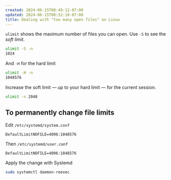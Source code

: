 ```yaml
---
created: 2024-06-15T08:49:12-07:00
updated: 2024-06-15T08:52:10-07:00
title: Dealing with "too many open files" on Linux
---
```


`ulimit` shows the maximum number of files you can open. Use `-S` to see the *soft limit*.

````bash
ulimit -S -n
1024
````

And `-H` for the hard limit

````bash
ulimit -H -n
1048576
````

Increase the soft limit — up to your hard limit — for the current session.

````bash
ulimit -n 2048
````

## To permanently change file limits

Edit `/etc/systemd/system.conf`

````
DefaultLimitNOFILE=4096:1048576
````

Then `/etc/systemd/user.conf`

````
DefaultLimitNOFILE=4096:1048576
````

Apply the change with Systemd

````bash
sudo systemctl daemon-reexec
````

